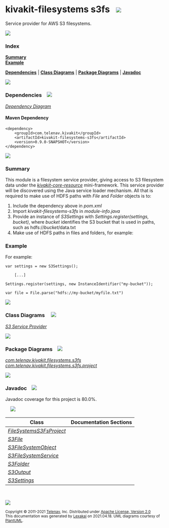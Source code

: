 # kivakit-filesystems s3fs &nbsp;&nbsp;![](https://www.kivakit.org/images/disks-48.png)

Service provider for AWS S3 filesystems.

![](https://www.kivakit.org/images/horizontal-line.png)

### Index

[**Summary**](#summary)  
[**Example**](#example)  

[**Dependencies**](#dependencies) | [**Class Diagrams**](#class-diagrams) | [**Package Diagrams**](#package-diagrams) | [**Javadoc**](#javadoc)

![](https://www.kivakit.org/images/horizontal-line.png)

### Dependencies <a name="dependencies"></a> &nbsp;&nbsp; ![](https://www.kivakit.org/images/dependencies-40.png)

[*Dependency Diagram*](https://www.kivakit.org/lexakai/kivakit/kivakit-filesystems/s3fs/documentation/diagrams/dependencies.svg)

#### Maven Dependency

    <dependency>
        <groupId>com.telenav.kivakit</groupId>
        <artifactId>kivakit-filesystems-s3fs</artifactId>
        <version>0.9.0-SNAPSHOT</version>
    </dependency>

![](https://www.kivakit.org/images/short-horizontal-line.png)

[//]: # (start-user-text)

### Summary <a name = "summary"></a>

This module is a filesystem service provider, giving access to S3 filesystem data under the
[*kivakit-core-resource*](../../kivakit-core/resource/README.md)
mini-framework. This service provider will be discovered using the Java
service loader mechanism. All that is required to make use of HDFS paths with *File* and
*Folder* objects is to:

1. Include the dependency above in *pom.xml*
2. Import *kivakit-filesystems-s3fs* in *module-info.java*
3. Provide an instance of *S3Settings* with *Settings.register(settings, bucket)*,
   where *bucket* identifies the S3 bucket that is used in paths, such as hdfs://*bucket*/data.txt
4. Make use of HDFS paths in files and folders, for example:

### Example <a name = "example"></a>

For example:

    var settings = new S3Settings();

        [...]

    Settings.register(settings, new InstanceIdentifier("my-bucket"));

    var file = File.parse("hdfs://my-bucket/myfile.txt")

[//]: # (end-user-text)

![](https://www.kivakit.org/images/short-horizontal-line.png)

### Class Diagrams <a name="class-diagrams"></a> &nbsp; &nbsp; ![](https://www.kivakit.org/images/diagram-48.png)

[*S3 Service Provider*](https://www.kivakit.org/lexakai/kivakit/kivakit-filesystems/s3fs/documentation/diagrams/diagram-s3.svg)

![](https://www.kivakit.org/images/short-horizontal-line.png)

### Package Diagrams <a name="package-diagrams"></a> &nbsp;&nbsp; ![](https://www.kivakit.org/images/box-40.png)

[*com.telenav.kivakit.filesystems.s3fs*](https://www.kivakit.org/lexakai/kivakit/kivakit-filesystems/s3fs/documentation/diagrams/com.telenav.kivakit.filesystems.s3fs.svg)  
[*com.telenav.kivakit.filesystems.s3fs.project*](https://www.kivakit.org/lexakai/kivakit/kivakit-filesystems/s3fs/documentation/diagrams/com.telenav.kivakit.filesystems.s3fs.project.svg)

![](https://www.kivakit.org/images/short-horizontal-line.png)

### Javadoc <a name="javadoc"></a> &nbsp;&nbsp; ![](https://www.kivakit.org/images/books-40.png)

Javadoc coverage for this project is 80.0%.  
  
&nbsp; &nbsp;  ![](https://www.kivakit.org/images/meter-80-12.png)



| Class | Documentation Sections |
|---|---|
| [*FileSystemsS3FsProject*](https://www.kivakit.org/javadoc/kivakit/kivakit.filesystems.s3fs/com/telenav/kivakit/filesystems/s3fs/project/FileSystemsS3FsProject.html) |  |  
| [*S3File*](https://www.kivakit.org/javadoc/kivakit/kivakit.filesystems.s3fs/com/telenav/kivakit/filesystems/s3fs/S3File.html) |  |  
| [*S3FileSystemObject*](https://www.kivakit.org/javadoc/kivakit/kivakit.filesystems.s3fs/com/telenav/kivakit/filesystems/s3fs/S3FileSystemObject.html) |  |  
| [*S3FileSystemService*](https://www.kivakit.org/javadoc/kivakit/kivakit.filesystems.s3fs/com/telenav/kivakit/filesystems/s3fs/S3FileSystemService.html) |  |  
| [*S3Folder*](https://www.kivakit.org/javadoc/kivakit/kivakit.filesystems.s3fs/com/telenav/kivakit/filesystems/s3fs/S3Folder.html) |  |  
| [*S3Output*](https://www.kivakit.org/javadoc/kivakit/kivakit.filesystems.s3fs/com/telenav/kivakit/filesystems/s3fs/S3Output.html) |  |  
| [*S3Settings*](https://www.kivakit.org/javadoc/kivakit/kivakit.filesystems.s3fs/com/telenav/kivakit/filesystems/s3fs/S3Settings.html) |  |  

[//]: # (start-user-text)



[//]: # (end-user-text)

<br/>

![](https://www.kivakit.org/images/horizontal-line.png)

<sub>Copyright &#169; 2011-2021 [Telenav](http://telenav.com), Inc. Distributed under [Apache License, Version 2.0](LICENSE)</sub>  
<sub>This documentation was generated by [Lexakai](https://github.com/Telenav/lexakai) on 2021.04.18. UML diagrams courtesy
of [PlantUML](http://plantuml.com).</sub>

